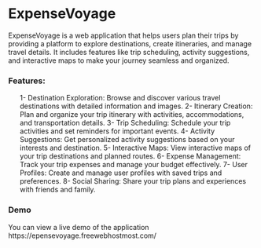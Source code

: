 # ExpenseVoyage
ExpenseVoyage is a web application that helps users plan their trips by providing a platform to explore destinations, create itineraries, and manage travel details. It includes features like trip scheduling, activity suggestions, and interactive maps to make your journey seamless and organized.

<h3>Features:</h3>
<ol>
1- Destination Exploration: Browse and discover various travel destinations with detailed information and images.
2- Itinerary Creation: Plan and organize your trip itinerary with activities, accommodations, and transportation details.
3- Trip Scheduling: Schedule your trip activities and set reminders for important events.
4- Activity Suggestions: Get personalized activity suggestions based on your interests and destination.
5- Interactive Maps: View interactive maps of your trip destinations and planned routes.
6- Expense Management: Track your trip expenses and manage your budget effectively.
7- User Profiles: Create and manage user profiles with saved trips and preferences.
8- Social Sharing: Share your trip plans and experiences with friends and family.
  </ol>
<h3>Demo</h3>
You can view a live demo of the application <a>https://epensevoyage.freewebhostmost.com/</a>
